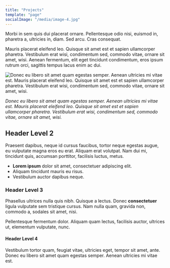 ```yaml
---
title: "Projects"
template: "page"
socialImage: "/media/image-4.jpg"
---
```


Morbi in sem quis dui placerat ornare. Pellentesque odio nisi, euismod in, pharetra a, ultricies in, diam. Sed arcu. Cras consequat.

Mauris placerat eleifend leo. Quisque sit amet est et sapien ullamcorper pharetra. Vestibulum erat wisi, condimentum sed, commodo vitae, ornare sit amet, wisi. Aenean fermentum, elit eget tincidunt condimentum, eros ipsum rutrum orci, sagittis tempus lacus enim ac dui.

![Donec eu libero sit amet quam egestas semper. Aenean ultricies mi vitae est. Mauris placerat eleifend leo. Quisque sit amet est et sapien ullamcorper pharetra. Vestibulum erat wisi, condimentum sed, commodo vitae, ornare sit amet, wisi.](/media/image-4.jpg)

*Donec eu libero sit amet quam egestas semper. Aenean ultricies mi vitae est. Mauris placerat eleifend leo. Quisque sit amet est et sapien ullamcorper pharetra. Vestibulum erat wisi, condimentum sed, commodo vitae, ornare sit amet, wisi.*

## Header Level 2

Praesent dapibus, neque id cursus faucibus, tortor neque egestas augue, eu vulputate magna eros eu erat. Aliquam erat volutpat. Nam dui mi, tincidunt quis, accumsan porttitor, facilisis luctus, metus.

+ **Lorem ipsum** dolor sit amet, consectetuer adipiscing elit.
+ Aliquam tincidunt mauris eu risus.
+ Vestibulum auctor dapibus neque.

### Header Level 3

Phasellus ultrices nulla quis nibh. Quisque a lectus. Donec **consectetuer** ligula vulputate sem tristique cursus. Nam nulla quam, gravida non, commodo a, sodales sit amet, nisi.

Pellentesque fermentum dolor. Aliquam quam lectus, facilisis auctor, ultrices ut, elementum vulputate, nunc.

#### Header Level 4

Vestibulum tortor quam, feugiat vitae, ultricies eget, tempor sit amet, ante. Donec eu libero sit amet quam egestas semper. Aenean ultricies mi vitae est.